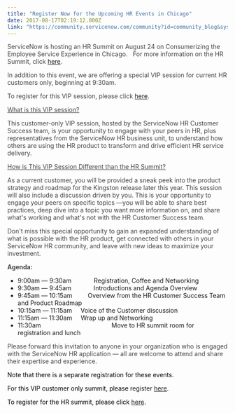 ```yaml
---
title: "Register Now for the Upcoming HR Events in Chicago"
date: 2017-08-17T02:19:12.000Z
link: "https://community.servicenow.com/community?id=community_blog&sys_id=46bdaaa9dbd0dbc01dcaf3231f961965"
---
```

<p><span style="color: #444444;">ServiceNow is hosting an HR Summit on August 24 on Consumerizing the Employee Service Experience in Chicago.   For more information on the HR Summit, click </span><a title="p.connect.servicenow.com/e/es?s=1133&e=753032" href="http://app.connect.servicenow.com/e/es?s=1133&amp;e=753032">here</a><span style="color: #444444;">.</span></p><p></p><p><span style="color: #444444;">In addition to this event, we are offering a special VIP session for current HR customers only, beginning at 9:30am.</span></p><p><span style="color: #444444;">To register for this VIP session, please click <a title="w.cvent.com/d/35qb6f" href="http://www.cvent.com/d/35qb6f">here</a>. </span></p><p></p><p><span style="color: #444444; text-decoration: underline;">What is this VIP session?</span></p><p><span style="color: #444444;">This customer-only VIP session, hosted by the ServiceNow HR Customer Success team, is your opportunity to engage with your peers in HR, plus representatives from the ServiceNow HR business unit, to understand how others are using the HR product to transform and drive efficient HR service delivery.</span></p><p></p><p><span style="color: #444444; text-decoration: underline;">How is This VIP Session Different than the HR Summit?</span></p><p><span style="color: #444444;">As a current customer, you will be provided a sneak peek into the product strategy and roadmap for the Kingston release later this year. This session will also include a discussion driven by you. This is your opportunity to engage your peers on specific topics —you will be able to share best practices, deep dive into a topic you want more information on, and share what's working and what's not with the HR Customer Success team.   </span></p><p></p><p><span style="color: #444444;">Don't miss this special opportunity to gain an expanded understanding of what is possible with the HR product, get connected with others in your ServiceNow HR community, and leave with new ideas to maximize your investment.</span></p><p></p><p><strong style="color: #444444;">Agenda: </strong></p><ul><li>9:00am — 9:30am             Registration, Coffee and Networking</li><li>9:30am — 9:45am             Introductions and Agenda Overview</li><li>9:45am — 10:15am         Overview from the HR Customer Success Team and Product Roadmap</li><li>10:15am — 11:15am     Voice of the Customer discussion</li><li>11:15am — 11:30am     Wrap up and Networking</li><li>11:30am                                         Move to HR summit room for registration and lunch</li></ul><p></p><p><span style="color: #444444;">Please forward this invitation to anyone in your organization who is engaged with the ServiceNow HR application — all are welcome to attend and share their expertise and experience.</span></p><p></p><p><span style="color: black;">Note that there is a separate registration for these events. </span></p><p><span style="color: black;">For this VIP customer only summit, please </span>register <a title="w.cvent.com/d/35qb6f" href="http://www.cvent.com/d/35qb6f">here</a>.</p><p><span style="color: black;">To register for the HR summit, please click </span><a title="p.connect.servicenow.com/e/es?s=1133&e=753032" href="http://app.connect.servicenow.com/e/es?s=1133&amp;e=753032">here</a><span style="color: black;">.</span></p>